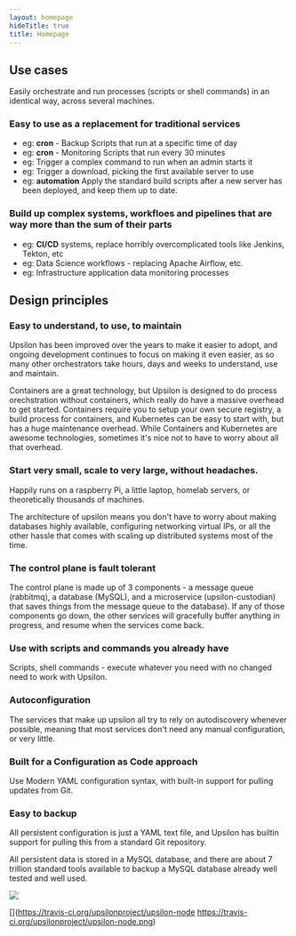 ```yaml
---
layout: homepage
hideTitle: true
title: Homepage
---
```

## Use cases
Easily orchestrate and run processes (scripts or shell commands) in an identical way, across several machines.

### Easy to use as a replacement for traditional services
* eg: **cron** - Backup Scripts that run at a specific time of day
* eg: **cron** - Monitoring Scripts that run every 30 minutes
* eg: Trigger a complex command to run when an admin starts it
* eg: Trigger a download, picking the first available server to use
* eg: **automation** Apply the standard build scripts after a new server has been deployed, and keep them up to date.

### Build up complex systems, workfloes and pipelines that are way more than the sum of their parts
* eg: **CI/CD** systems, replace horribly overcomplicated tools like Jenkins, Tekton, etc
* eg: Data Science workflows - replacing Apache Airflow, etc.
* eg: Infrastructure application data monitoring processes

## Design principles

### Easy to understand, to use, to maintain
Upsilon has been improved over the years to make it easier to adopt, and ongoing development continues to focus on making it even easier, as so many other orchestrators take hours, days and weeks to understand, use and maintain.

Containers are a great technology, but Upsilon is designed to do process orechstration without containers, which really do have a massive overhead to get started. Containers require you to setup your own secure registry, a build process for containers, and Kubernetes can be easy to start with, but has a huge maintenance overhead. While Containers and Kubernetes are awesome technologies, sometimes it's nice not to have to worry about all that overhead.

### Start very small, scale to very large, without headaches.
Happily runs on a raspberry Pi, a little laptop, homelab servers, or theoretically thousands of machines.

The architecture of upsilon means you don't have to worry about making databases highly available, configuring networking virtual IPs, or all the other hassle that comes with scaling up distributed systems most of the time.

### The control plane is fault tolerant
The control plane is made up of 3 components - a message queue (rabbitmq), a database (MySQL), and a microservice (upsilon-custodian) that saves things from the message queue to the database). If any of those components go down, the other services will gracefully buffer anything in progress, and resume when the services come back.

### Use with scripts and commands you already have
Scripts, shell commands - execute whatever you need with no changed need to work with Upsilon.

### Autoconfiguration
The services that make up upsilon all try to rely on autodiscovery whenever possible, meaning that most services don't need any manual configuration, or very little.

### Built for a Configuration as Code approach
Use Modern YAML configuration syntax, with built-in support for pulling updates from Git.

### Easy to backup
All persistent configuration is just a YAML text file, and Upsilon has builtin support for pulling this from a standard Git repository.

All persistent data is stored in a MySQL database, and there are about 7 trillion standard tools available to backup a MySQL database already well tested and well used.

[![](https://www.ohloh.net/p/upsilonproject/widgets/project_thin_badge.gif)](https://ohloh.net/p/upsilonproject/)

[](https://travis-ci.org/upsilonproject/upsilon-node https://travis-ci.org/upsilonproject/upsilon-node.png)
